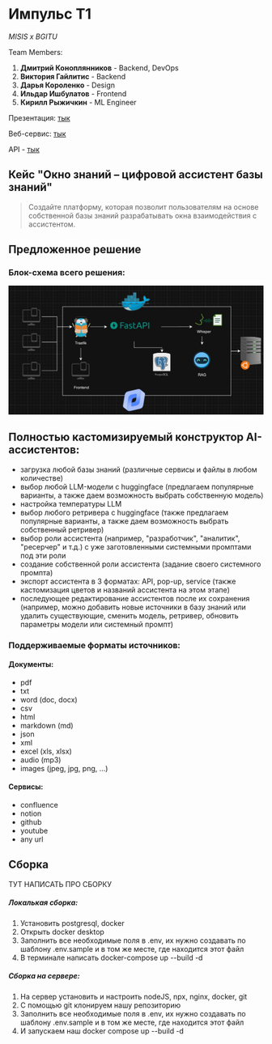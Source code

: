 # Импульс Т1

*MISIS x BGITU*

Team Members:

1. **Дмитрий Коноплянников** - Backend, DevOps
2. **Виктория Гайлитис** - Backend
3. **Дарья Короленко** - Design
4. **Ильдар Ишбулатов** - Frontend
5. **Кирилл Рыжичкин** - ML Engineer

Презентация: [тык]()

Веб-сервис: [тык]()

API - [тык]()

## Кейс "Окно знаний – цифровой ассистент базы знаний"

> Создайте платформу, которая позволит пользователям на основе собственной базы знаний разрабатывать окна взаимодействия с ассистентом.

## Предложенное решение

### Блок-схема всего решения:

![scheme](images/scheme.jpg)

## Полностью кастомизируемый конструктор AI-ассистентов:

- загрузка любой базы знаний (различные сервисы и файлы в любом количестве)
- выбор любой LLM-модели с huggingface (предлагаем популярные варианты, а также даем возможность выбрать собственную модель)
- настройка температуры LLM
- выбор любого ретривера с huggingface (также предлагаем популярные варианты, а также даем возможность выбрать собственный ретривер)
- выбор роли ассистента (например, "разработчик", "аналитик", "ресерчер" и т.д.) с уже заготовленными системными промптами под эти роли
- создание собственной роли ассистента (задание своего системного промпта)
- экспорт ассистента в 3 форматах: API, pop-up, service (также кастомизация цветов и названий ассистента на этом этапе)
- последующее редактирование ассистентов после их сохранения (например, можно добавить новые источники в базу знаний или удалить существующие, сменить модель, ретривер, обновить параметры модели или системный промпт)

### Поддерживаемые форматы источников:

#### Документы:

- pdf
- txt
- word (doc, docx)
- csv
- html
- markdown (md)
- json
- xml
- excel (xls, xlsx)
- audio (mp3)
- images (jpeg, jpg, png, ...)

#### Сервисы:

- confluence
- notion
- github
- youtube
- any url

## Сборка

ТУТ НАПИСАТЬ ПРО СБОРКУ

##### Локалькая сборка:

1. Установить postgresql, docker
2. Открыть docker desktop
3. Заполнить все необходимые поля в .env, их нужно создавать по шаблону .env.sample и в том же месте, где находится этот файл
4. В терминале написать docker-compose up --build -d

##### Сборка на сервере:

1. На сервер установить и настроить nodeJS, npx, nginx, docker, git
2. С помощью git клонируем нашу репозиторию
3. Заполнить все необходимые поля в .env, их нужно создавать по шаблону .env.sample и в том же месте, где находится этот файл
4. И запускаем наш docker compose up --build -d
